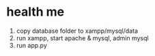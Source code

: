 # health me

1. copy database folder to xampp/mysql/data
2. run xampp, start apache & mysql, admin mysql
3. run app.py
